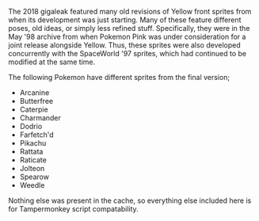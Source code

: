 The 2018 gigaleak featured many old revisions of Yellow front sprites from when its development was just starting. Many of these feature different poses, old ideas, or simply less refined stuff. Specifically, they were in the May '98 archive from when Pokemon Pink was under consideration for a joint release alongside Yellow. Thus, these sprites were also developed concurrently with the SpaceWorld '97 sprites, which had continued to be modified at the same time.

The following Pokemon have different sprites from the final version;
- Arcanine
- Butterfree
- Caterpie
- Charmander
- Dodrio
- Farfetch'd
- Pikachu
- Rattata
- Raticate
- Jolteon
- Spearow
- Weedle

Nothing else was present in the cache, so everything else included here is for Tampermonkey script compatability.
